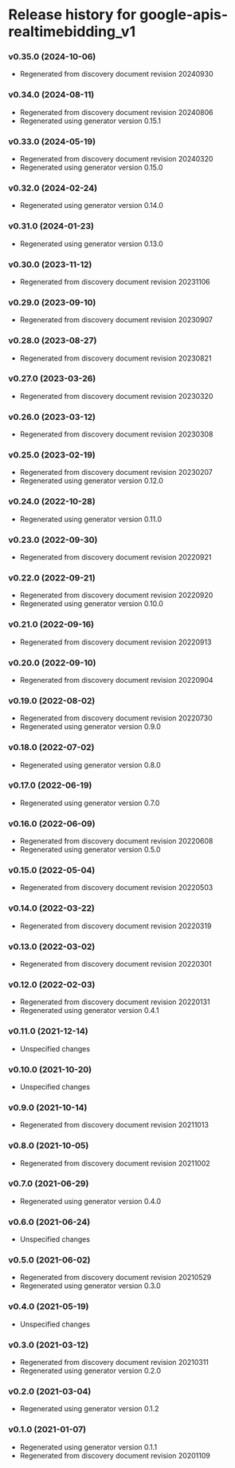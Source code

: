 # Release history for google-apis-realtimebidding_v1

### v0.35.0 (2024-10-06)

* Regenerated from discovery document revision 20240930

### v0.34.0 (2024-08-11)

* Regenerated from discovery document revision 20240806
* Regenerated using generator version 0.15.1

### v0.33.0 (2024-05-19)

* Regenerated from discovery document revision 20240320
* Regenerated using generator version 0.15.0

### v0.32.0 (2024-02-24)

* Regenerated using generator version 0.14.0

### v0.31.0 (2024-01-23)

* Regenerated using generator version 0.13.0

### v0.30.0 (2023-11-12)

* Regenerated from discovery document revision 20231106

### v0.29.0 (2023-09-10)

* Regenerated from discovery document revision 20230907

### v0.28.0 (2023-08-27)

* Regenerated from discovery document revision 20230821

### v0.27.0 (2023-03-26)

* Regenerated from discovery document revision 20230320

### v0.26.0 (2023-03-12)

* Regenerated from discovery document revision 20230308

### v0.25.0 (2023-02-19)

* Regenerated from discovery document revision 20230207
* Regenerated using generator version 0.12.0

### v0.24.0 (2022-10-28)

* Regenerated using generator version 0.11.0

### v0.23.0 (2022-09-30)

* Regenerated from discovery document revision 20220921

### v0.22.0 (2022-09-21)

* Regenerated from discovery document revision 20220920
* Regenerated using generator version 0.10.0

### v0.21.0 (2022-09-16)

* Regenerated from discovery document revision 20220913

### v0.20.0 (2022-09-10)

* Regenerated from discovery document revision 20220904

### v0.19.0 (2022-08-02)

* Regenerated from discovery document revision 20220730
* Regenerated using generator version 0.9.0

### v0.18.0 (2022-07-02)

* Regenerated using generator version 0.8.0

### v0.17.0 (2022-06-19)

* Regenerated using generator version 0.7.0

### v0.16.0 (2022-06-09)

* Regenerated from discovery document revision 20220608
* Regenerated using generator version 0.5.0

### v0.15.0 (2022-05-04)

* Regenerated from discovery document revision 20220503

### v0.14.0 (2022-03-22)

* Regenerated from discovery document revision 20220319

### v0.13.0 (2022-03-02)

* Regenerated from discovery document revision 20220301

### v0.12.0 (2022-02-03)

* Regenerated from discovery document revision 20220131
* Regenerated using generator version 0.4.1

### v0.11.0 (2021-12-14)

* Unspecified changes

### v0.10.0 (2021-10-20)

* Unspecified changes

### v0.9.0 (2021-10-14)

* Regenerated from discovery document revision 20211013

### v0.8.0 (2021-10-05)

* Regenerated from discovery document revision 20211002

### v0.7.0 (2021-06-29)

* Regenerated using generator version 0.4.0

### v0.6.0 (2021-06-24)

* Unspecified changes

### v0.5.0 (2021-06-02)

* Regenerated from discovery document revision 20210529
* Regenerated using generator version 0.3.0

### v0.4.0 (2021-05-19)

* Unspecified changes

### v0.3.0 (2021-03-12)

* Regenerated from discovery document revision 20210311
* Regenerated using generator version 0.2.0

### v0.2.0 (2021-03-04)

* Regenerated using generator version 0.1.2

### v0.1.0 (2021-01-07)

* Regenerated using generator version 0.1.1
* Regenerated from discovery document revision 20201109

